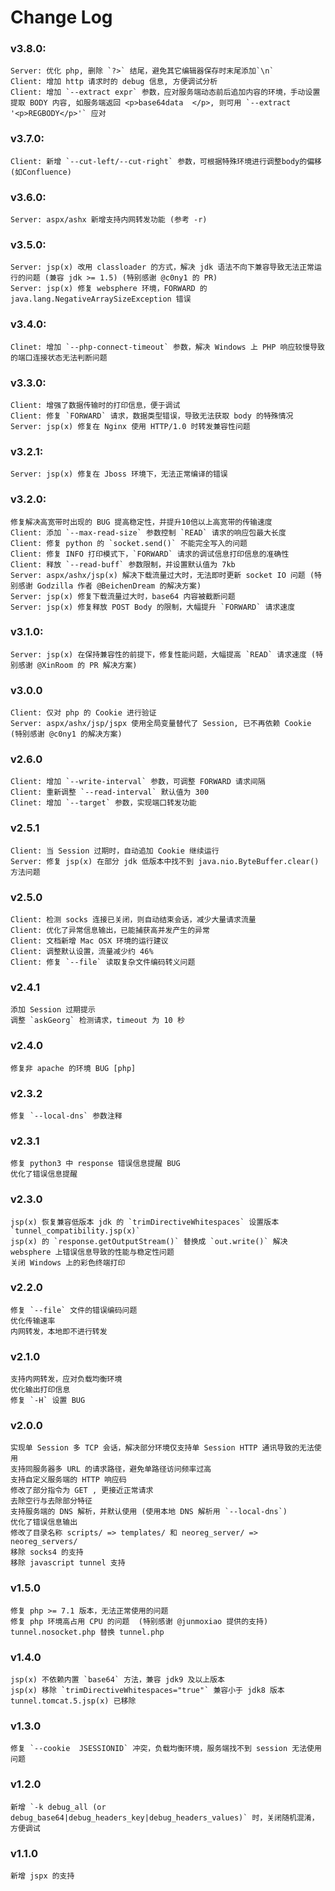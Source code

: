 # Change Log

### v3.8.0:
    Server: 优化 php, 删除 `?>` 结尾，避免其它编辑器保存时末尾添加`\n`
    Client: 增加 http 请求时的 debug 信息, 方便调试分析
    Client: 增加 `--extract expr` 参数，应对服务端动态前后追加内容的环境，手动设置提取 BODY 内容, 如服务端返回 <p>base64data  </p>, 则可用 `--extract '<p>REGBODY</p>'` 应对

### v3.7.0:
    Client: 新增 `--cut-left/--cut-right` 参数，可根据特殊环境进行调整body的偏移 (如Confluence)

### v3.6.0:
    Server: aspx/ashx 新增支持内网转发功能 (参考 -r)

### v3.5.0:
    Server: jsp(x) 改用 classloader 的方式，解决 jdk 语法不向下兼容导致无法正常运行的问题 (兼容 jdk >= 1.5) (特别感谢 @c0ny1 的 PR)
    Server: jsp(x) 修复 websphere 环境，FORWARD 的 java.lang.NegativeArraySizeException 错误

### v3.4.0:
    Clinet: 增加 `--php-connect-timeout` 参数，解决 Windows 上 PHP 响应较慢导致的端口连接状态无法判断问题

### v3.3.0:
    Client: 增强了数据传输时的打印信息，便于调试
    Client: 修复 `FORWARD` 请求，数据类型错误，导致无法获取 body 的特殊情况
    Server: jsp(x) 修复在 Nginx 使用 HTTP/1.0 时转发兼容性问题

### v3.2.1:
    Server: jsp(x) 修复在 Jboss 环境下，无法正常编译的错误

### v3.2.0:
    修复解决高宽带时出现的 BUG 提高稳定性，并提升10倍以上高宽带的传输速度
    Client: 添加 `--max-read-size` 参数控制 `READ` 请求的响应包最大长度
    Client: 修复 python 的 `socket.send()` 不能完全写入的问题
    Client: 修复 INFO 打印模式下，`FORWARD` 请求的调试信息打印信息的准确性
    Client: 释放 `--read-buff` 参数限制，并设置默认值为 7kb
    Server: aspx/ashx/jsp(x) 解决下载流量过大时，无法即时更新 socket IO 问题 (特别感谢 Godzilla 作者 @BeichenDream 的解决方案)
    Server: jsp(x) 修复下载流量过大时，base64 内容被截断问题
    Server: jsp(x) 修复释放 POST Body 的限制，大幅提升 `FORWARD` 请求速度

### v3.1.0:
    Server: jsp(x) 在保持兼容性的前提下，修复性能问题，大幅提高 `READ` 请求速度 (特别感谢 @XinRoom 的 PR 解决方案)

### v3.0.0
    Client: 仅对 php 的 Cookie 进行验证
    Server: aspx/ashx/jsp/jspx 使用全局变量替代了 Session, 已不再依赖 Cookie (特别感谢 @c0ny1 的解决方案)

### v2.6.0
    Client: 增加 `--write-interval` 参数，可调整 FORWARD 请求间隔
    Client: 重新调整 `--read-interval` 默认值为 300
    Clinet: 增加 `--target` 参数，实现端口转发功能

### v2.5.1
    Client: 当 Session 过期时，自动追加 Cookie 继续运行
    Server: 修复 jsp(x) 在部分 jdk 低版本中找不到 java.nio.ByteBuffer.clear() 方法问题

### v2.5.0
    Client: 检测 socks 连接已关闭，则自动结束会话，减少大量请求流量
    Client: 优化了异常信息输出，已能捕获高并发产生的异常
    Client: 文档新增 Mac OSX 环境的运行建议
    Client: 调整默认设置，流量减少约 46%
    Client: 修复 `--file` 读取复杂文件编码转义问题

### v2.4.1
    添加 Session 过期提示
    调整 `askGeorg` 检测请求，timeout 为 10 秒

### v2.4.0
    修复非 apache 的环境 BUG [php]

### v2.3.2
    修复 `--local-dns` 参数注释

### v2.3.1
    修复 python3 中 response 错误信息提醒 BUG
    优化了错误信息提醒

### v2.3.0
    jsp(x) 恢复兼容低版本 jdk 的 `trimDirectiveWhitespaces` 设置版本 `tunnel_compatibility.jsp(x)`
    jsp(x) 的 `response.getOutputStream()` 替换成 `out.write()` 解决 websphere 上错误信息导致的性能与稳定性问题
    关闭 Windows 上的彩色终端打印

### v2.2.0
    修复 `--file` 文件的错误编码问题
    优化传输速率
    内网转发，本地即不进行转发

### v2.1.0
    支持内网转发，应对负载均衡环境
    优化输出打印信息
    修复 `-H` 设置 BUG

### v2.0.0
    实现单 Session 多 TCP 会话，解决部分环境仅支持单 Session HTTP 通讯导致的无法使用
    支持同服务器多 URL 的请求路径，避免单路径访问频率过高
    支持自定义服务端的 HTTP 响应码
    修改了部分指令为 GET , 更接近正常请求
    去除空行与去除部分特征
    支持服务端的 DNS 解析，并默认使用 (使用本地 DNS 解析用 `--local-dns`)
    优化了错误信息输出
    修改了目录名称 scripts/ => templates/ 和 neoreg_server/ => neoreg_servers/
    移除 socks4 的支持
    移除 javascript tunnel 支持

### v1.5.0
    修复 php >= 7.1 版本，无法正常使用的问题
    修复 php 环境高占用 CPU 的问题  (特别感谢 @junmoxiao 提供的支持)
    tunnel.nosocket.php 替换 tunnel.php

### v1.4.0
    jsp(x) 不依赖内置 `base64` 方法，兼容 jdk9 及以上版本
    jsp(x) 移除 `trimDirectiveWhitespaces="true"` 兼容小于 jdk8 版本
    tunnel.tomcat.5.jsp(x) 已移除

### v1.3.0
    修复 `--cookie  JSESSIONID` 冲突，负载均衡环境，服务端找不到 session 无法使用问题

### v1.2.0
    新增 `-k debug_all (or debug_base64|debug_headers_key|debug_headers_values)` 时，关闭随机混淆，方便调试

### v1.1.0
    新增 jspx 的支持
